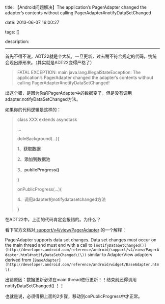 title: 【Android问题解决】The application’s PagerAdapter changed the adapter’s contents without calling PagerAdapter#notifyDataSetChanged

date: 2013-06-07 16:00:27

tags: []

description: 

---
首先不得不说，ADT22就是个大坑，一旦更新，过去稍不符合规定的代码，统统会现出原形来。（其实就是ADT22变得严格了）

> FATAL EXCEPTION: main java.lang.IllegalStateException: The application’s PagerAdapter changed the adapter’s contents without calling PagerAdapter#notifyDataSetChanged! 

出这个错，是因为你的PagerAdapter中的数据变了，但是没有调用adapter.notifyDataSetChanged方法。

如果你的代码逻辑是这样的：

> class XXX extends asynctask
> 
> …
> 
> doInBackground(…){
> 
> 1、**获取数据**
> 
> 2、**添加到数据池**
> 
> 3、**publicProgress()**
> 
> }
> 
> onPublicProgress(…){
> 
> 4、调用adapter的notifydatasetchanged方法
> 
> }

在ADT22中，上面的代码肯定会报错的。为什么？

看下官方文档对[ support/v4/view/PagerAdapter](http://developer.android.com/reference/android/support/v4/view/PagerAdapter.html) 的一个解释：

PagerAdapter supports data set changes. Data set changes must occur on the main thread and must end with a call to `[notifyDataSetChanged()](http://developer.android.com/reference/android/support/v4/view/PagerAdapter.html#notifyDataSetChanged\(\))` similar to AdapterView adapters derived from `[BaseAdapter](http://developer.android.com/reference/android/widget/BaseAdapter.html)`.

出错原因：数据更新必须在main thread进行更新！！结束前还得调用 notifyDataSetChanged() ！！

也就是说，必须得把上面的2步骤，移动到onPublicProgress中才正常。
